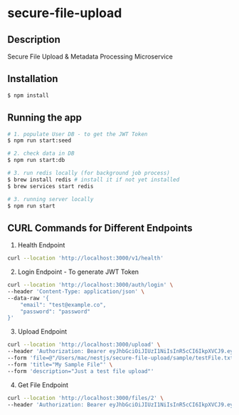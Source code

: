 # secure-file-upload

## Description
Secure File Upload &amp; Metadata Processing Microservice

## Installation

```bash
$ npm install
```

## Running the app

```bash
# 1. populate User DB - to get the JWT Token
$ npm run start:seed

# 2. check data in DB
$ npm run start:db

# 3. run redis locally (for background job process)
$ brew install redis # install it if not yet installed
$ brew services start redis

# 3. running server locally
$ npm run start

```

## CURL Commands for Different Endpoints
1. Health Endpoint
```bash
curl --location 'http://localhost:3000/v1/health'
```

2. Login Endpoint - To generate JWT Token
```bash
curl --location 'http://localhost:3000/auth/login' \
--header 'Content-Type: application/json' \
--data-raw '{
    "email": "test@example.co",
    "password": "password"
}'
```

3. Upload Endpoint
```bash
curl --location 'http://localhost:3000/upload' \
--header 'Authorization: Bearer eyJhbGciOiJIUzI1NiIsInR5cCI6IkpXVCJ9.eyJzdWIiOjEsImVtYWlsIjoidGVzdEBleGFtcGxlLmNvbSIsImlhdCI6MTc0NzY1MzExOSwiZXhwIjoxNzQ3NjU2NzE5fQ.XeLdWUTdjOWsFAAskyvQzq19xOFWPAByGmrJrpxOo4' \
--form 'file=@"/Users/mac/nestjs/secure-file-upload/sample/testFile.txt"' \
--form 'title="My Sample File"' \
--form 'description="Just a test file upload"'
```

4. Get File Endpoint
```bash
curl --location 'http://localhost:3000/files/2' \
--header 'Authorization: Bearer eyJhbGciOiJIUzI1NiIsInR5cCI6IkpXVCJ9.eyJzdWIiOjEsImVtYWlsIjoidGVzdEBleGFtcGxlLmNvbSIsImlhdCI6MTc0NzY1MzExOSwiZXhwIjoxNzQ3NjU2NzE5fQ.XeLdWUTdjOWsFAAskyvQzq19xOTWPAByGmrJrpxOo4'
```